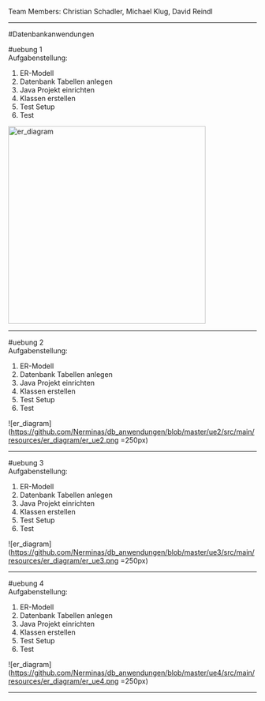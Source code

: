 Team Members: Christian Schadler, Michael Klug, David Reindl<br />

<hr />

#Datenbankanwendungen 

#uebung 1 <br />
Aufgabenstellung: <br />
1. ER-Modell <br />
2. Datenbank Tabellen anlegen <br />
3. Java Projekt einrichten <br />
4. Klassen erstellen <br />
5. Test Setup <br />
6. Test <br />

<img src="https://github.com/Nerminas/db_anwendungen/blob/master/ue1/src/relational.jpg" height="auto" width="400" alt="er_diagram"/>

<hr />

#uebung 2 <br />
Aufgabenstellung: <br />
 1. ER-Modell <br />
 2. Datenbank Tabellen anlegen <br />
 3. Java Projekt einrichten <br />
 4. Klassen erstellen <br />
 5. Test Setup <br />
 6. Test <br />
 
![er_diagram](https://github.com/Nerminas/db_anwendungen/blob/master/ue2/src/main/resources/er_diagram/er_ue2.png =250px)

<hr />

#uebung 3 <br />
Aufgabenstellung: <br />
 1. ER-Modell <br />
 2. Datenbank Tabellen anlegen <br />
 3. Java Projekt einrichten <br />
 4. Klassen erstellen <br />
 5. Test Setup <br />
 6. Test <br />
 
![er_diagram](https://github.com/Nerminas/db_anwendungen/blob/master/ue3/src/main/resources/er_diagram/er_ue3.png =250px)

<hr />

#uebung 4 <br />
Aufgabenstellung: <br />
1. ER-Modell <br />
2. Datenbank Tabellen anlegen <br />
3. Java Projekt einrichten <br />
4. Klassen erstellen <br />
5. Test Setup <br />
6. Test <br />

![er_diagram](https://github.com/Nerminas/db_anwendungen/blob/master/ue4/src/main/resources/er_diagram/er_ue4.png =250px)

<hr />
